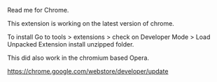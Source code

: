 Read me for Chrome.

This extension is working on the latest version of chrome.

To install  Go to tools > extensions > check on Developer Mode > Load Unpacked Extension install unzipped folder.

This did also work in the chromium based Opera.


https://chrome.google.com/webstore/developer/update